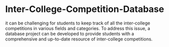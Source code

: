 # Inter-College-Competition-Database
it can be challenging for students to keep track of all the inter-college competitions in various fields and categories. To address this issue, a database project can be developed to provide students with a comprehensive and up-to-date resource of inter-college competitions.
